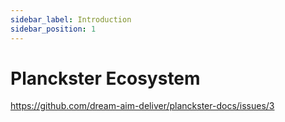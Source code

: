 ```yaml
---
sidebar_label: Introduction
sidebar_position: 1
---
```


# Planckster Ecosystem

https://github.com/dream-aim-deliver/planckster-docs/issues/3
